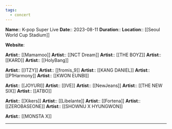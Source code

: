 ```yaml
---
tags:
  - concert
---
```

**Name**:: K-pop Super Live
**Date**:: 2023-08-11
**Duration**:: 
**Location**:: [[Seoul World Cup Stadium]]

**Website**: 

**Artist**:: [[Mamamoo]]
**Artist**:: [[NCT Dream]]
**Artist**:: [[THE BOYZ]]
**Artist**:: [[KARD]]
**Artist**:: [[HolyBang]]

**Artist**:: [[ITZY]]
**Artist**:: [[fromis_9]]
**Artist**:: [[KANG DANIEL]]
**Artist**:: [[P1Harmony]]
**Artist**:: [[KWON EUNBI]]

**Artist**:: [[JOYURI]]
**Artist**:: [[IVE]]
**Artist**:: [[NewJeans]]
**Artist**:: [[THE NEW SIX]]
**Artist**:: [[ATBO]]

**Artist**:: [[Xikers]]
**Artist**:: [[Libelante]]
**Artist**:: [[Fortena]]
**Artist**:: [[ZEROBASEONE]]
**Artist**:: [[SHOWNU X HYUNGWON]]

**Artist**:: [[MONSTA X]]

---